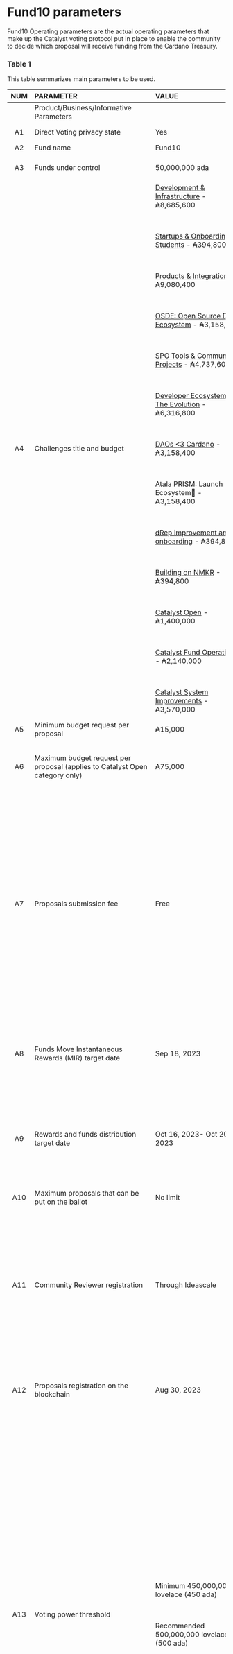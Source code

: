 # **Fund10 parameters**

Fund10 Operating parameters are the actual operating parameters that make up the Catalyst voting protocol put in place to enable the community to decide which proposal will receive funding from the Cardano Treasury.

### **Table 1**

This table summarizes main parameters to be used.

| NUM | PARAMETER | VALUE | DESCRIPTION |
|:--:|:--|:--|:--|
||Product/Business/Informative Parameters|
|A1|Direct Voting privacy state|Yes|Are votes private?|
|A2|Fund name|Fund10|  
|A3|Funds under control|50,000,000 ada|Fund will control 50M ada|
|A4|Challenges title and budget|[Development & Infrastructure](https://cardano.ideascale.com/a/dtd/414308-48088) - ₳8,685,600<p>&nbsp;</p>[Startups & Onboarding for Students](https://cardano.ideascale.com/a/dtd/422445-48088) - ₳394,800<p>&nbsp;</p>[Products & Integrations](https://cardano.ideascale.com/a/dtd/414299-48088) - ₳9,080,400<p>&nbsp;</p>[OSDE: Open Source Dev Ecosystem](https://cardano.ideascale.com/a/dtd/421335-48088) - ₳3,158,400<p>&nbsp;</p>[SPO Tools & Community Projects](https://cardano.ideascale.com/a/dtd/414105-48088) - ₳4,737,600<p>&nbsp;</p>[Developer Ecosystem - The Evolution](https://cardano.ideascale.com/a/dtd/422540-48088) - ₳6,316,800<p>&nbsp;</p>[DAOs <3 Cardano](https://cardano.ideascale.com/a/dtd/420431-48088) - ₳3,158,400<p>&nbsp;</p>Atala PRISM: Launch Ecosystem🚀  - ₳3,158,400<p>&nbsp;</p>[dRep improvement and onboarding](https://cardano.ideascale.com/a/dtd/418533-48088) - ₳394,800<p>&nbsp;</p>[Building on NMKR](https://cardano.ideascale.com/a/dtd/419498-48088) - ₳394,800<p>&nbsp;</p>[Catalyst Open](https://cardano.ideascale.com/c/campaigns/379/about) - ₳1,400,000<p>&nbsp;</p>[Catalyst Fund Operations](https://cardano.ideascale.com/c/campaigns/380/about) - ₳2,140,000<p>&nbsp;</p>[Catalyst System Improvements](https://cardano.ideascale.com/c/campaigns/381/about) - ₳3,570,000
|A5|Minimum budget request per proposal|₳15,000|Minimum amount for each proposal
|A6|Maximum budget request per proposal (applies to Catalyst Open category only)|₳75,000|Maximum amount for each proposal in  the Catalyst Open category
|A7|Proposals submission fee|Free|Proposers can submit any number of proposals for discussion on Ideascale. Catalyst Team will remove ‘placeholder’ proposals at the point where the submission deadline elapses. Placeholder proposals include proposals where any of the form fields are left unanswered or obviously incomplete by the deadline
|A8|Funds Move Instantaneous Rewards (MIR) target date|Sep 18, 2023|Fund10 budget should be moved from the treasury to the seed account before voting results
|A9|Rewards and funds distribution target date|Oct 16, 2023- Oct 20, 2023|When community rewards  and F10 funding for initial  milestone 1 tranche is paid following verification of test transaction
|A10|Maximum proposals that can be put on the ballot|No limit
|A11|Community Reviewer registration|Through Ideascale|Anyone can register as a Community Reviewer<p>&nbsp;</p>Community Reviewers will be delineated between Lv0, Lv1, Lv2 reviewers based on their contributions during the Community Review stage
|A12|Proposals registration on the blockchain|Aug 30, 2023|Date when proposals are loaded into the vote plan and registered into Block0
|A13|Voting power threshold|Minimum 450,000,000 lovelace (450 ada)<p>&nbsp;</p>Recommended 500,000,000 lovelace (500 ada)|450 ada is the minimum stake threshold to become a voter, based on the efficiency benchmarks of the voting protocol<p>&nbsp;</p>Specific value of the voting stake threshold will be defined by the protocol benchmarks<p>&nbsp;</p>Please note that due to the variety of 3rd party wallet providers integrating with Catalyst and associated voter registration fees, the recommended threshold to communicate is 500 ada required to participate in Catalyst voting as a buffer to account for unclaimed staking rewards
|A14|Registration snapshot date|Aug 18, 2023 09:00 PM UTC
|A15|Voting period start time|Aug 31, 2023, 11:00 AM UTC|UTC date and time when voters can start voting on proposals
|A16|Voting period end time|Sep 14, 2023, 11:00AM UTC
|A17|Start of tallying|Sep 14, 2023
|A18|End of tallying|Sep 18, 2023|UTC date when  the decrypted tally is made publicly available
|A19|fund_id|10|Fund_id as described in vote plan
|A20|Tallying optimization|1 ADA = 1 voting token (i.e. the stake amount in lovelace is divided by 1000000)|How voting power is being proportionally reduced in order to optimize tallying performance
||Rewards Parameters
|B1|Proposal Funding logic (winner selection rule)|Fuzzy threshold voting, proposals are ranked by the difference of Yes and No votes and funded one by one until challenge budget is exhausted|Proposals are ranked by sum of votes and funded in order. If the amount requested by a  proposal is larger than the remaining challenge amount, it is skipped
|B2|Proposal acceptance threshold|1% of total voting power<p>&nbsp;</p>15% more ‘Yes’ than ‘No’|At least 1% of the total registered stake must vote on a proposal<p>&nbsp;</p>E.g., there is 1 billion ADA as a total registered stake. To be accepted (become an ‘approved proposal’ as well as be eligible for funding), a proposal must be voted by at least 0.01 * (1 * 10^9) = 10 millions of ADA<p>&nbsp;</p>'Yes'-'No' difference of the stake voted on proposal must be at least 15%.<p>&nbsp;</p>Formula: (YES-NO)/(YES+NO) > 0.15<p>&nbsp;</p>(e.g., 90% 'Yes' and 10% 'No', or 57.6% 'Yes' and 42.4% 'No', or 100% 'Yes' and 0% 'No', etc.; it is assumed that abstained stake does not vote on the proposal in the current architecture
|B3|Voting options and Funding logic in Catalyst Operations category|Yes/Abstain<br>‘No’ option<p>&nbsp;</p>No thresholds|The winner is determined by the highest ‘Yes’ vote only
|B4|Vrtotal|2.50%<br>₳1,250,000|Voter Rewards<p>&nbsp;</p>Rewards are received by casting votes
|B5|Artotal|2.50%<br>₳1,250,000|Community Review Rewards<br>LV0 (20% of share)<br>LV1 (80% of share)
|B6|AArtotal|0.40%<br>₳200,000|Community Moderator Rewards<p>&nbsp;</p>LV2 (up to ₳5 ada for each review check)
|B7|Cttotal|0.22%<br>₳110,000<p>&nbsp;</p>₳10,000 per CT<p>&nbsp;</p>30% (₳3,000) Deliverable 1<br>70% (₳7,000) Deliverable 2|Challenge Team rewards paid for:<p>&nbsp;</p>1. Deliverable 1: Introducing the challenge during F10 launch<p>&nbsp;</p>2. Deliverable 2: Onboarding FPs and conducting PoL verification
|B8|Pam|1.20%<br>₳600,000<p>&nbsp;</p>Breakdown:<br>0.40% ₳200,000 for<br>Project < ₳150,000<br>- ₳200 per Milestone PoA<p>&nbsp;</p>0.80% ₳400,000 for<br>Project > ₳150,000<br>- ₳300 per Milestone PoA|Project Accountability Management Rewards<p>&nbsp;</p>Rewarding Community Reviewer help to verify:<br>1. Statement of Milestones (SoM)<br>2. Milestone Proof of Achievement<p>&nbsp;</p>[1] Funded projects will submit to Catalyst a Statement of Milestones<p>&nbsp;</p>SoM is verified by at least 2 community reviewers and rewarded ada for their work.<p>&nbsp;</p>[2] PoA conducted by a reviewer representative. PoA incentive is paid to reviewers.<p>&nbsp;</p>Where proposals are over ₳200,000 reviews must be conducted by 2 separate reviewers.<p>&nbsp;</p>Maximum reward is ₳200/₳300 each for 2 reviewers to carry out PoA.   
|B9|Voter Rewards Formula|Vrj=stakejstaketotalVrtotal|Voter rewards will be given for active participants only in proportion to the voting power voters have.<p>&nbsp;</p>stakej - voter’s stake;<br>staketotal - total amount of ‘active’ stake.
|B10|Community Review  LV0 reward formula|0.5%<br>₳250,000<p>&nbsp;</p>% Share of rewards taken from 20% of the allocated budget<p>&nbsp;</p>Maximum ₳17 per review  
|B11|Community Review LV1 reward formula / $ price per LV1 Community reviewer reward |2%<br>₳1,000,000<p>&nbsp;</p>₳33 per review taken from 80% of the allocated  budget|A simple price paid per review 2% of total budget
|B12|Community Review LV2 (Community Moderators) reward formula / $ per Lv2 reward|0.4%<br>₳200,000<p>&nbsp;</p>Maximum ₳5 per LV2 flagged review check
|B13|# of LV1 reviews that will be rewarded in a round|10-80 Reviews per LV1 Community Reviewer are rewarded under this parameter|A limit to how much an individual LV1 can be rewarded for their allocation in a single funding round.<p>&nbsp;</p>Minimum rewards threshold is ₳330 in ada for 10 reviews. Any number of reviews under this amount will not be rewarded.<p>&nbsp;</p>Any reviews above the threshold allocation number (80) will be included into the LV0 pot
| |Back-End Parameters| | |
|C1|Direct Voting privacy state|Yes|Are votes private?
|C2|Funds under control|50,000,000 ada|Fund will Control 50M ada
|C3|Voting power threshold|450,000,000 lovelace.<br>(450 ada)<p>&nbsp;</p>Communicate threshold as 500 to account for tx fees|Minimal stake threshold to become a voter, based on the efficiency benchmarks of the voting protocol.<p>&nbsp;</p>Specific value of the voting stake threshold will be defined by the protocol benchmarks.<p>&nbsp;</p>Note that threshold must be lowered by 50 ada from the amount stated to the community to address registration fees.
|C4|current_fund_name|Fund10|
|C5|current_insight_sharing_start|Jun 22, 2023|
|C6|current_proposal_submission_start|Jun 22, 2023|
|C7|current_refine_proposals_start|Jun 22, 2023|
|C8|current_finalize_proposals_start|Jul 13, 2023|
|C9|current_proposal_assessment|Jul 20, 2023|
|C10|current_assessment_qa_start|Aug 10, 2023|
|C11|current_snapshot_start|Aug 18, 2023|
|C12|current_voting_start|Aug 31, 2023| 
|C13|current_voting_end|Sep 14, 2023|
|C14|current_tallying_end|Sep 18, 2023|
